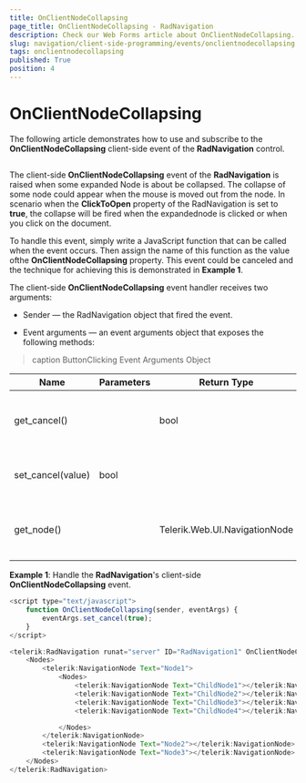 ```yaml
---
title: OnClientNodeCollapsing
page_title: OnClientNodeCollapsing - RadNavigation
description: Check our Web Forms article about OnClientNodeCollapsing.
slug: navigation/client-side-programming/events/onclientnodecollapsing
tags: onclientnodecollapsing
published: True
position: 4
---
```


# OnClientNodeCollapsing

The following article demonstrates how to use and subscribe to the **OnClientNodeCollapsing** client-side event of the **RadNavigation** control.

## 

The client-side **OnClientNodeCollapsing** event of the **RadNavigation** is raised when some expanded Node is about be collapsed. The collapse of some node could appear when the mouse is moved out from the node. In scenario when the **ClickToOpen** property of the RadNavigation is set to **true**, the collapse will be fired when the expandednode is clicked or when you click on the document.

To handle this event, simply write a JavaScript function that can be called when the event occurs. Then assign the name of this function as the value ofthe **OnClientNodeCollapsing** property. This event could be canceled and the technique for achieving this is demonstrated in **Example 1**.

The client-side **OnClientNodeCollapsing** event handler receives two arguments:

* Sender — the RadNavigation object that fired the event.

* Event arguments — an event arguments object that exposes the following methods:


>caption ButtonClicking Event Arguments Object

|  **Name**  |  **Parameters**  |  **Return Type**  |  **Description**  |
| ------ | ------ | ------ | ------ |
|get_cancel()||bool|Gets a value that indicates whether the event is canceled.|
|set_cancel(value)|bool||Sets whether the event will be canceled (if true is passed).|
|get_node()||Telerik.Web.UI.NavigationNode|Returns an instance of NavigationNode that is about to be collapsed.|

**Example 1**: Handle the **RadNavigation**'s client-side **OnClientNodeCollapsing** event.

````JavaScript
<script type="text/javascript">
	function OnClientNodeCollapsing(sender, eventArgs) {
		eventArgs.set_cancel(true);
	}
</script>

<telerik:RadNavigation runat="server" ID="RadNavigation1" OnClientNodeCollapsing="OnClientNodeCollapsing">
	<Nodes>
		<telerik:NavigationNode Text="Node1">
			<Nodes>
				<telerik:NavigationNode Text="ChildNode1"></telerik:NavigationNode>
				<telerik:NavigationNode Text="ChildNode2"></telerik:NavigationNode>
				<telerik:NavigationNode Text="ChildNode3"></telerik:NavigationNode>
				<telerik:NavigationNode Text="ChildNode4"></telerik:NavigationNode>

			</Nodes>
		</telerik:NavigationNode>
		<telerik:NavigationNode Text="Node2"></telerik:NavigationNode>
		<telerik:NavigationNode Text="Node3"></telerik:NavigationNode>
	</Nodes>
</telerik:RadNavigation>
````



